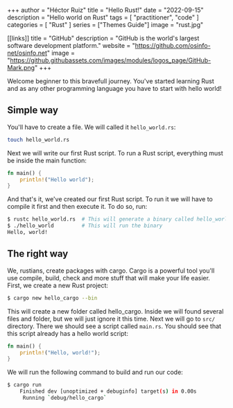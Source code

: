 +++
author =  "Héctor Ruiz"
title =  "Hello Rust!"
date = "2022-09-15"
description = "Hello world on Rust"
tags = [ 
    "practitioner",
	"code"
]
categories = [
    "Rust"
]
series = ["Themes Guide"]
image = "rust.jpg"

[[links]]
title = "GitHub"
description = "GitHub is the world's largest software development platform."
website = "https://github.com/osinfo-net/osinfo.net"
image = "https://github.githubassets.com/images/modules/logos_page/GitHub-Mark.png"
+++

Welcome beginner to this bravefull journey. You've started learning Rust and as any other programming language you have to start with hello world!

## Simple way
You'll have to create a file. We will called it `hello_world.rs`:
```bash
touch hello_world.rs
```

Next we will write our first Rust script. To run a Rust script, everything must be inside the main function:

```rust
fn main() {
    println!("Hello world");
}
```
And that's it, we've created our first Rust script. To run it we will have to compile it first and then execute it. To do so, run:
```bash
$ rustc hello_world.rs  # This will generate a binary called hello_world
$ ./hello_world         # This will run the binary
Hello, world!
```

## The right way
We, rustians, create packages with cargo. Cargo is a powerful tool you'll use compile, build, check and more stuff that will make your life easier.
First, we create a new Rust project:
```bash
$ cargo new hello_cargo --bin
```
This will create a new folder called hello_cargo. Inside we will found several files and folder, but we will just ignore it this time.
Next we will go to `src/` directory. There we should see a script called `main.rs`. You should see that this script already has a hello world script:
```rust
fn main() {
    println!("Hello, world!");
}
```
We will run the following command to build and run our code:
```bash
$ cargo run
    Finished dev [unoptimized + debuginfo] target(s) in 0.00s
     Running `debug/hello_cargo`

